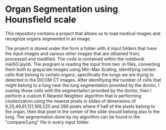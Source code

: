 # Organ Segmentation using Hounsfield scale

This repository contains a project that allows us to load medical images and recognize organs segmented in an image.

The project is stored under the form a folder with 4 input folders that have the input images and various other images that are obtained from, processed and modified. The code is contained within the notebook maiSO.ipynb. The program is reading the input from two .in files, converting them both to grayscale images using Min-Max Scaling, identifying certain cells that belong to certain organs, specifically the lungs we are trying to detected in the DICOM CT images. After identifiying the number of cells that might belong to a lung near the lung segmentation provided by the doctor, I overlay those cells with the segmentaiton provided by the doctor, then I perform a custom K Nearest Neighbor algorithm that is performing clusterization using the nearest pixels in slides of dimensions of 9,25,49,81,121,169,225 and 289 pixels where if half of the pixels belong to the organ, then that pixel in the center of the slide should belong also to the lung. The segmentation done by my algorithm can be found in the "compare3.png" file in every input folder.